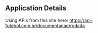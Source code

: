 ## Application Details

Using APIs from this site here:
https://api-futebol.com.br/documentacao/rodada


